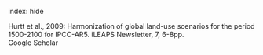 index: hide

<div class="Citation">

  <div class="Citation-body">
    <div class="Citation-text">Hurtt et al., 2009: Harmonization of global land-use scenarios for the period 1500-2100 for IPCC-AR5. <span class="Article-journal">iLEAPS Newsletter, </span><span class="Article-volume">7, </span>6-8pp.</div>
    <div class="Citation-links">
      <div class="CitationLink" data-href="https://scholar.google.com/scholar?q=Harmonization+of+global+land-use+scenarios+for+the+period+1500-2100+for+IPCC-AR5">
        <div class="CitationLink-icon CitationLink-Scholar"></div>
        <div class="CitationLink-text">Google Scholar</div>
      </div>
    </div>
  </div>
</div>


<div class="Citation-copy">

</div>